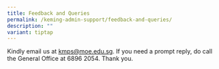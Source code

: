 ```yaml
---
title: Feedback and Queries
permalink: /keming-admin-support/feedback-and-queries/
description: ""
variant: tiptap
---
```

<p>Kindly email us at <a href="mailto:kmps@moe.edu.sg" rel="noopener noreferrer nofollow" target="_blank">kmps@moe.edu.sg</a>. If you need a prompt
reply, do call the General Office at 6896 2054. Thank you.</p>